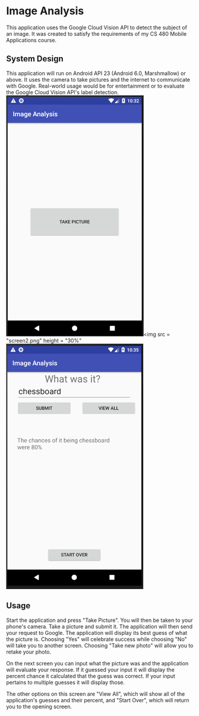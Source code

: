 # Image Analysis
This application uses the Google Cloud Vision API to detect the subject of an image. It was created to satisfy the requirements of my CS 480 Mobile Applications course.

## System Design 
This application will run on Android API 23 (Android 6.0, Marshmallow) or above. It uses the camera to take pictures and the internet to communicate with Google. Real-world usage would be for entertainment or to evaluate the Google Cloud Vision API's label detection.
<img src = "screen1.png" height = "30%"><img src = "screen2.png" height = "30%"<img src = "screen3.png" height = "30%">
## Usage
Start the application and press "Take Picture". You will then be taken to your phone's camera. Take a picture and submit it. The application will then send your request to Google. The application will display its best guess of what the picture is. Choosing "Yes" will celebrate success while choosing "No" will take you to another screen. Choosing "Take new photo" will allow you to retake your photo.

On the next screen you can input what the picture was and the application will evaluate your response. If it guessed your input it will display the percent chance it calculated that the guess was correct. If your input pertains to multiple guesses it will display those.

The other options on this screen are "View All", which will show all of the application's guesses and their percent, and "Start Over", which will return you to the opening screen.
